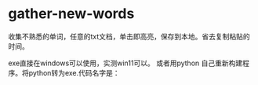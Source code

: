 # gather-new-words
收集不熟悉的单词，任意的txt文档，单击即高亮，保存到本地。省去复制粘贴的时间。

exe直接在windows可以使用，实测win11可以。
或者用python 自己重新构建程序。将python转为exe.代码名字是：
